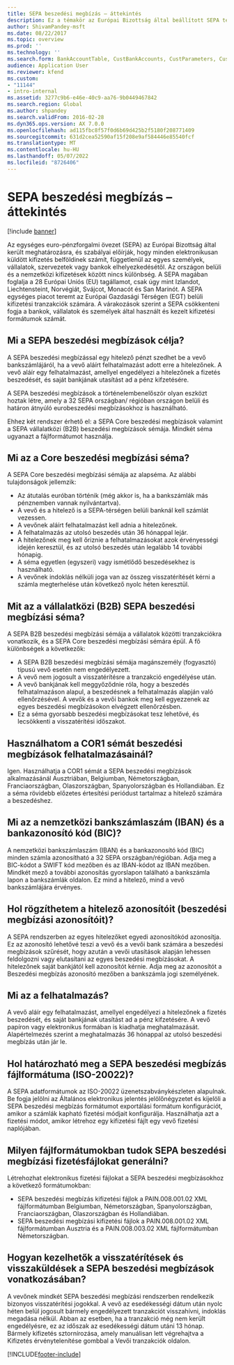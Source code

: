 ```yaml
---
title: SEPA beszedési megbízás – áttekintés
description: Ez a témakör az Európai Bizottság által beállított SEPA területről nyújt tájékoztatást.
author: ShivamPandey-msft
ms.date: 08/22/2017
ms.topic: overview
ms.prod: ''
ms.technology: ''
ms.search.form: BankAccountTable, CustBankAccounts, CustParameters, CustTable
audience: Application User
ms.reviewer: kfend
ms.custom:
- "11144"
- intro-internal
ms.assetid: 3277c9b6-e46e-40c9-aa76-9b0449467842
ms.search.region: Global
ms.author: shpandey
ms.search.validFrom: 2016-02-28
ms.dyn365.ops.version: AX 7.0.0
ms.openlocfilehash: ad115fbc8f57f0d6b69d425b2f5180f208771409
ms.sourcegitcommit: 631d2cea52590af15f208e9af584446e85540fcf
ms.translationtype: MT
ms.contentlocale: hu-HU
ms.lasthandoff: 05/07/2022
ms.locfileid: "8726406"
---
```

# <a name="sepa-direct-debit-overview"></a>SEPA beszedési megbízás – áttekintés

[!include [banner](../includes/banner.md)]

Az egységes euro-pénzforgalmi övezet (SEPA) az Európai Bizottság által került meghatározásra, és szabályai előírják, hogy minden elektronikusan küldött kifizetés belföldinek számít, függetlenül az egyes személyek, vállalatok, szervezetek vagy bankok elhelyezkedésétől. Az országon belüli és a nemzetközi kifizetések között nincs különbség. A SEPA magában foglalja a 28 Európai Uniós (EU) tagállamot, csak úgy mint Izlandot, Liechtensteint, Norvégiát, Svájcot, Monacót és San Marinót. A SEPA egységes piacot teremt az Európai Gazdasági Térségen (EGT) belüli kifizetési tranzakciók számára. A várakozások szerint a SEPA csökkenteni fogja a bankok, vállalatok és személyek által használt és kezelt kifizetési formátumok számát.   

## <a name="what-is-the-goal-of-sepa-direct-debits"></a>Mi a SEPA beszedési megbízások célja?

A SEPA beszedési megbízással egy hitelező pénzt szedhet be a vevő bankszámlájáról, ha a vevő aláírt felhatalmazást adott erre a hitelezőnek. A vevő aláír egy felhatalmazást, amellyel engedélyezi a hitelezőnek a fizetés beszedését, és saját bankjának utasítást ad a pénz kifzetésére. 

A SEPA beszedési megbízások a történelembenelőször olyan eszközt hoztak létre, amely a 32 SEPA országban/ régióban országon belüli és határon átnyúló eurobeszedési megbízásokhoz is használható. 

Ehhez két rendszer érhető el: a SEPA Core beszedési megbízások valamint a SEPA vállalatközi (B2B) beszedési megbízások sémája. Mindkét séma ugyanazt a fájlformátumot használja.

## <a name="what-is-the-core-direct-debit-scheme"></a>Mi az a Core beszedési megbízási séma?
A SEPA Core beszedési megbízási sémája az alapséma. Az alábbi tulajdonságok jellemzik:
-   Az átutalás euróban történik (még akkor is, ha a bankszámlák más pénznemben vannak nyilvántartva).
-   A vevő és a hitelező is a SEPA-térségen belüli banknál kell számlát vezessen.
-   A vevőnek aláírt felhatalmazást kell adnia a hitelezőnek.
-   A felhatalmazás az utolsó beszedés után 36 hónappal lejár.
-   A hitelezőnek meg kell őriznie a felhatalmazásokat azok érvényességi idején keresztül, és az utolsó beszedés után legalább 14 további hónapig.
-   A séma egyetlen (egyszeri) vagy ismétlődő beszedésekhez is használható.
-   A vevőnek indoklás nélküli joga van az összeg visszatérítését kérni a számla megterhelése után következő nyolc héten keresztül.

## <a name="what-is-the-sepa-business-to-business-b2b-direct-debit-scheme"></a>Mit az a vállalatközi (B2B) SEPA beszedési megbízási séma?
A SEPA B2B beszedési megbízási sémája a vállalatok közötti tranzakciókra vonatkozik, és a SEPA Core beszedési megbízási sémára épül. A fő különbségek a következők:
-   A SEPA B2B beszedési megbízási sémája magánszemély (fogyasztó) típusú vevő esetén nem engedélyezett.
-   A vevő nem jogosult a visszatérítésre a tranzakció engedélyése után.
-   A vevő bankjának kell meggyőződnie róla, hogy a beszedés felhatalmazáson alapul, a beszedésnek a felhatalmazás alapján való ellenőrzésével. A vevők és a vevői bankok meg kell egyezzenek az egyes beszedési megbízásokon elvégzett ellenőrzésben.
-   Ez a séma gyorsabb beszedési megbízásokat tesz lehetővé, és lecsökkenti a visszatérítési időszakot.

## <a name="can-i-use-the-cor1-scheme-for-direct-debit-mandates"></a>Használhatom a COR1 sémát beszedési megbízások felhatalmazásainál?
Igen. Használhatja a COR1 sémát a SEPA beszedési megbízások alkalmazásánál Ausztriában, Belgiumban, Németországban, Franciaországban, Olaszországban, Spanyolországban és Hollandiában. Ez a séma rövidebb előzetes értesítési periódust tartalmaz a hitelező számára a beszedéshez.

## <a name="what-are-international-bank-account-numbers-iban-and-bank-identifier-codes-bic"></a>Mi az a nemzetközi bankszámlaszám (IBAN) és a bankazonosító kód (BIC)?
A nemzetközi bankszámlaszám (IBAN) és a bankazonosító kód (BIC) minden számla azonosítható a 32 SEPA országban/régióban. Adja meg a BIC-kódot a SWIFT kód mezőben és az IBAN-kódot az IBAN mezőben. Mindkét mező a további azonosítás gyorslapon található a bankszámla lapon a bankszámlák oldalon. Ez mind a hitelező, mind a vevő bankszámlájára érvényes.

## <a name="where-do-i-enter-creditor-identifiers-direct-debit-ids"></a>Hol rögzíthetem a hitelező azonosítóit (beszedési megbízási azonosítóit)?
A SEPA rendszerben az egyes hitelezőket egyedi azonosítókód azonosítja. Ez az azonosító lehetővé teszi a vevő és a vevői bank számára a beszedési megbízások szűrését, hogy azután a vevői utasítások alapján lehessen feldolgozni vagy elutasítani az egyes beszedési megbízásokat. A hitelezőnek saját bankjától kell azonosítót kérnie. Adja meg az azonosítót a Beszedési megbízás azonosító mezőben a bankszámla jogi személyének.

## <a name="what-are-mandates"></a>Mi az a felhatalmazás?
A vevő aláír egy felhatalmazást, amellyel engedélyezi a hitelezőnek a fizetés beszedését, és saját bankjának utasítást ad a pénz kifzetésére. A vevő papíron vagy elektronikus formában is kiadhatja meghatalmazását. Alapértelmezés szerint a meghatalmazás 36 hónappal az utolsó beszedési megbízás után jár le.

## <a name="where-do-i-specify-the-sepa-direct-debit-file-format-iso-20022"></a>Hol határozható meg a SEPA beszedési megbízás fájlformátuma (ISO-20022)?
A SEPA adatformátumok az ISO-20022 üzenetszabványkészleten alapulnak. Be fogja jelölni az Általános elektronikus jelentés jelölőnégyzetet és kijelöli a SEPA beszedési megbízás formátumot exportálási formátum konfigurációt, amikor a számlák kapható fizetési módjait konfigurálja. Használhatja azt a fizetési módot, amikor létrehoz egy kifizetési fájlt egy vevő fizetési naplójában.

## <a name="in-what-file-formats-can-i-generate-sepa-direct-debit-payment-files"></a>Milyen fájlformátumokban tudok SEPA beszedési megbízási fizetésfájlokat generálni?
Létrehozhat elektronikus fizetési fájlokat a SEPA beszedési megbízásokhoz a következő formátumokban:
-   SEPA beszedési megbízás kifizetési fájlok a PAIN.008.001.02 XML fájlformátumban Belgiumban, Németországban, Spanyolországban, Franciaországban, Olaszországban és Hollandiában.
-   SEPA beszedési megbízási kifizetési fájlok a PAIN.008.001.02 XML fájlformátumban Ausztria és a PAIN.008.003.02 XML fájlformátumban Németországban.

## <a name="how-do-refunds-and-returns-work-with-sepa-direct-debits"></a>Hogyan kezelhetők a visszatérítések és visszaküldések a SEPA beszedési megbízások vonatkozásában?
A vevőnek mindkét SEPA beszedési megbízási rendszerben rendelkezik bizonyos visszatérítési jogokkal. A vevő az esedékességi dátum után nyolc héten belül jogosult bármely engedélyezett tranzakciót visszahívni, indoklás megadása nélkül. Abban az esetben, ha a tranzakció még nem került engedélyésre, ez az időszak az esedékességi dátum utáni 13 hónap. Bármely kifizetés sztornírozása, amely manuálisan lett végrehajtva a Kifizetés érvénytelenítése gombbal a Vevői tranzakciók oldalon.







[!INCLUDE[footer-include](../../includes/footer-banner.md)]
